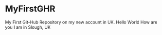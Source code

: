 # MyFirstGHR
My First Git-Hub Repository on my new account in UK.
Hello World
How are you
I am in Slough, UK

